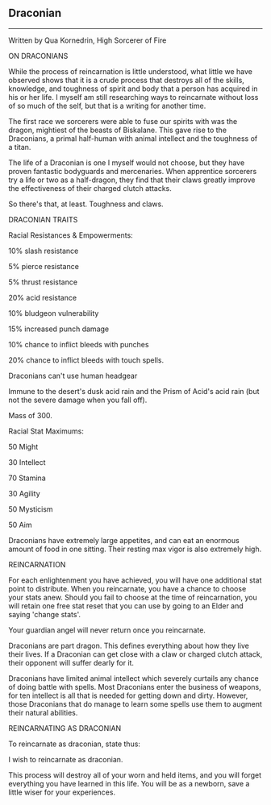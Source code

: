 ## Draconian

---

Written by Qua Kornedrin, High Sorcerer of Fire

ON DRACONIANS

While the process of reincarnation is little understood, what little we have observed shows that it is a crude process that destroys all of the skills, knowledge, and toughness of spirit and body that a person has acquired in his or her life. I myself am still researching ways to reincarnate without loss of so much of the self, but that is a writing for another time.

The first race we sorcerers were able to fuse our spirits with was the dragon, mightiest of the beasts of Biskalane. This gave rise to the Draconians, a primal half-human with animal intellect and the toughness of a titan.

The life of a Draconian is one I myself would not choose, but they have proven fantastic bodyguards and mercenaries. When apprentice sorcerers try a life or two as a half-dragon, they find that their claws greatly improve the effectiveness of their charged clutch attacks.

So there's that, at least. Toughness and claws.


DRACONIAN TRAITS

Racial Resistances & Empowerments:

10% slash resistance

5% pierce resistance

5% thrust resistance

20% acid resistance

10% bludgeon vulnerability

15% increased punch damage

10% chance to inflict bleeds with punches

20% chance to inflict bleeds with touch spells.

Draconians can't use human headgear

Immune to the desert's dusk acid rain and the Prism of Acid's acid rain (but not the severe damage when you fall off).

Mass of 300.

Racial Stat Maximums:

50 Might

30 Intellect

70 Stamina

30 Agility

50 Mysticism

50 Aim

Draconians have extremely large appetites, and can eat an enormous amount of food in one sitting. Their resting max vigor is also extremely high.


REINCARNATION

For each enlightenment you have achieved, you will have one additional stat point to distribute. When you reincarnate, you have a chance to choose your stats anew. Should you fail to choose at the time of reincarnation, you will retain one free stat reset that you can use by going to an Elder and saying 'change stats'.

Your guardian angel will never return once you reincarnate.

Draconians are part dragon. This defines everything about how they live their lives. If a Draconian can get close with a claw or charged clutch attack, their opponent will suffer dearly for it.

Draconians have limited animal intellect which severely curtails any chance of doing battle with spells. Most Draconians enter the business of weapons, for ten intellect is all that is needed for getting down and dirty. However, those Draconians that do manage to learn some spells use them to augment their natural abilities.


REINCARNATING AS DRACONIAN

To reincarnate as draconian, state thus:

I wish to reincarnate as draconian.

This process will destroy all of your worn and held items, and you will forget everything you have learned in this life. You will be as a newborn, save a little wiser for your experiences.
